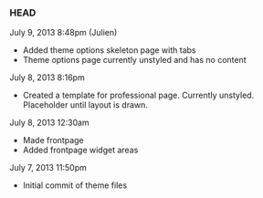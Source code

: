 ### HEAD

July 9, 2013 8:48pm (Julien)
* Added theme options skeleton page with tabs
* Theme options page currently unstyled and has no content

July 8, 2013 8:16pm
* Created a template for professional page. Currently unstyled. Placeholder until layout is drawn.

July 8, 2013 12:30am
* Made frontpage
* Added frontpage widget areas

July 7, 2013 11:50pm
* Initial commit of theme files
